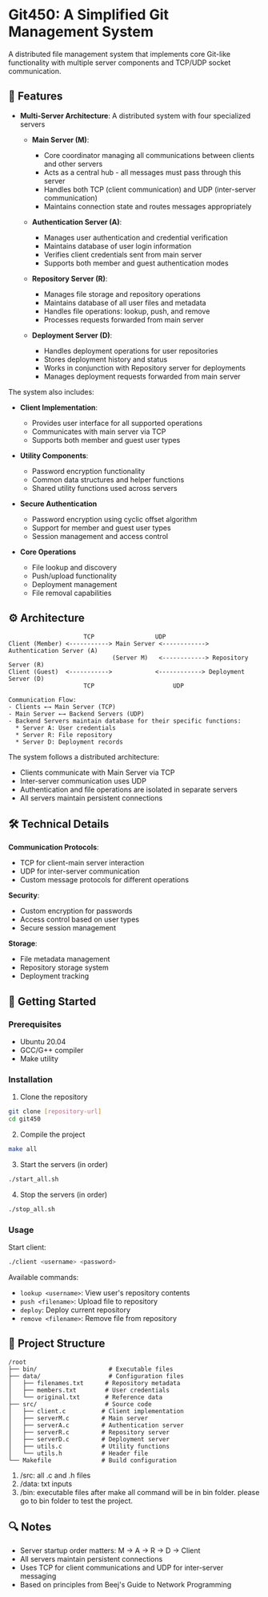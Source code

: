 # Git450: A Simplified Git Management System

A distributed file management system that implements core Git-like functionality with multiple server components and TCP/UDP socket communication.

## 🌟 Features

- **Multi-Server Architecture**: A distributed system with four specialized servers
  - **Main Server (M)**: 
    - Core coordinator managing all communications between clients and other servers
    - Acts as a central hub - all messages must pass through this server
    - Handles both TCP (client communication) and UDP (inter-server communication)
    - Maintains connection state and routes messages appropriately

  - **Authentication Server (A)**:
    - Manages user authentication and credential verification
    - Maintains database of user login information
    - Verifies client credentials sent from main server
    - Supports both member and guest authentication modes

  - **Repository Server (R)**:
    - Manages file storage and repository operations
    - Maintains database of all user files and metadata
    - Handles file operations: lookup, push, and remove
    - Processes requests forwarded from main server
    
  - **Deployment Server (D)**:
    - Handles deployment operations for user repositories
    - Stores deployment history and status
    - Works in conjunction with Repository server for deployments
    - Manages deployment requests forwarded from main server

The system also includes:
- **Client Implementation**:
  - Provides user interface for all supported operations
  - Communicates with main server via TCP
  - Supports both member and guest user types
  
- **Utility Components**:
  - Password encryption functionality
  - Common data structures and helper functions
  - Shared utility functions used across servers

- **Secure Authentication**
  - Password encryption using cyclic offset algorithm
  - Support for member and guest user types
  - Session management and access control

- **Core Operations**
  - File lookup and discovery
  - Push/upload functionality
  - Deployment management 
  - File removal capabilities

## ⚙️ Architecture

```
                     TCP                 UDP
Client (Member) <-----------> Main Server <------------> Authentication Server (A)
                             (Server M)   <------------> Repository Server (R)
Client (Guest)  <----------->            <------------> Deployment Server (D)
                     TCP                      UDP

Communication Flow:
- Clients ←→ Main Server (TCP)
- Main Server ←→ Backend Servers (UDP)
- Backend Servers maintain database for their specific functions:
  * Server A: User credentials
  * Server R: File repository
  * Server D: Deployment records
```

The system follows a distributed architecture:
- Clients communicate with Main Server via TCP
- Inter-server communication uses UDP
- Authentication and file operations are isolated in separate servers
- All servers maintain persistent connections

## 🛠️ Technical Details

**Communication Protocols**:
- TCP for client-main server interaction
- UDP for inter-server communication
- Custom message protocols for different operations

**Security**:
- Custom encryption for passwords
- Access control based on user types
- Secure session management

**Storage**:
- File metadata management
- Repository storage system
- Deployment tracking

## 🚀 Getting Started

### Prerequisites
- Ubuntu 20.04
- GCC/G++ compiler
- Make utility

### Installation
1. Clone the repository
```bash
git clone [repository-url]
cd git450
```

2. Compile the project
```bash
make all
```

3. Start the servers (in order)
```bash
./start_all.sh
```

4. Stop the servers (in order)
```bash
./stop_all.sh
```

### Usage
Start client:
```bash
./client <username> <password>
```

Available commands:
- `lookup <username>`: View user's repository contents
- `push <filename>`: Upload file to repository 
- `deploy`: Deploy current repository
- `remove <filename>`: Remove file from repository

## 📁 Project Structure

```
/root
├── bin/                    # Executable files
├── data/                   # Configuration files
│   ├── filenames.txt      # Repository metadata
│   ├── members.txt        # User credentials
│   └── original.txt       # Reference data
├── src/                   # Source code
│   ├── client.c          # Client implementation
│   ├── serverM.c         # Main server
│   ├── serverA.c         # Authentication server
│   ├── serverR.c         # Repository server
│   ├── serverD.c         # Deployment server
│   ├── utils.c           # Utility functions
│   └── utils.h           # Header file
└── Makefile              # Build configuration
```

1. /src: all .c and .h files
2. /data: txt inputs
3. /bin: executable files after make all command will be in bin folder. please go to bin folder to test the project.

## 🔍 Notes
- Server startup order matters: M -> A -> R -> D -> Client
- All servers maintain persistent connections
- Uses TCP for client communications and UDP for inter-server messaging
- Based on principles from Beej's Guide to Network Programming

